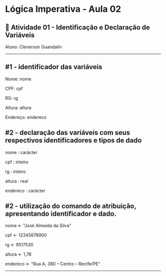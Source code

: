 # Lógica Imperativa - Aula 02
## 📄 Atividade 01 - Identificação e Declaração de Variáveis
Aluno: Cleverson Guandalin

---
## #1 - identificador das variáveis
Nome: nome

CPF: cpf

RG: rg

Altura: altura

Endereço: endereco

## #2 - declaração das variáveis com seus respectivos identificadores e tipos de dado
nome : carácter

cpf : inteiro

rg : inteiro

altura : real

endereco : carácter

## #2 - utilização do comando de atribuição, apresentando identificador e dado.
nome <- "José Almeida da Silva"

cpf <- 12345678900

rg <- 9517530

altura <- 1,78

endereco <- "Rua A, 380 – Centro – Recife/PE"

---
